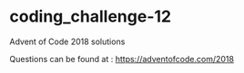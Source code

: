 # coding_challenge-12
Advent of Code 2018 solutions

Questions can be found at : https://adventofcode.com/2018